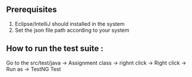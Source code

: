 ## Prerequisites
1. Eclipse/IntelliJ should installed in the system
2. Set the json file path according to your system

## How to run the test suite : 

Go to the src/test/java  -> Assignment class -> righnt click -> Right click -> Run as -> TestNG Test


